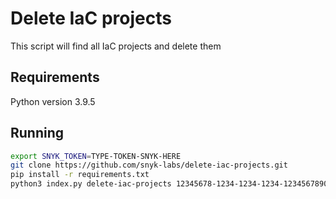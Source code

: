# Delete IaC projects

This script will find all IaC projects and delete them

## Requirements

Python version 3.9.5

## Running
```bash
export SNYK_TOKEN=TYPE-TOKEN-SNYK-HERE
git clone https://github.com/snyk-labs/delete-iac-projects.git
pip install -r requirements.txt
python3 index.py delete-iac-projects 12345678-1234-1234-1234-123456789012
```
